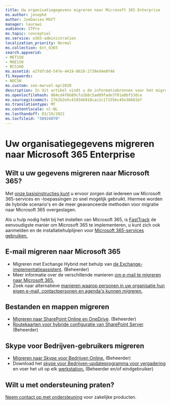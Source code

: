 ```yaml
---
title: Uw organisatiegegevens migreren naar Microsoft 365 Enterprise
ms.author: josephd
author: JoeDavies-MSFT
manager: laurawi
audience: ITPro
ms.topic: conceptual
ms.service: o365-administration
localization_priority: Normal
ms.collection: Ent_O365
search.appverid:
- MET150
- MOE150
- BCS160
ms.assetid: e2fdfc8d-547e-4419-8628-2738ed4e0f46
f1.keywords:
- NOCSH
ms.custom: seo-marvel-apr2020
description: In dit artikel vindt u de informatiebronnen voor het migreren van uw organisatiegegevens naar Microsoft 365.
ms.openlocfilehash: 084cd4f6b89cfa1b8c5ad89fade3f01a0bf53dce
ms.sourcegitcommit: 27b2b2e5c41934b918cac2c171556c45e36661bf
ms.translationtype: MT
ms.contentlocale: nl-NL
ms.lasthandoff: 03/19/2021
ms.locfileid: "50924070"
---
```

# <a name="migrate-your-organization-data-to-microsoft-365-enterprise"></a>Uw organisatiegegevens migreren naar Microsoft 365 Enterprise

## <a name="ready-to-migrate-your-data-to-microsoft-365"></a>Wilt u uw gegevens migreren naar Microsoft 365?

Met [onze basisinstructies kunt](https://support.office.com/article/Set-up-Office-365-for-business-6a3a29a0-e616-4713-99d1-15eda62d04fa) u ervoor zorgen dat iedereen uw Microsoft 365-services en -toepassingen zo snel mogelijk gebruikt. Hiermee worden de hybride scenario's en de meer geavanceerde methoden voor migratie naar Microsoft 365 overgeslagen. 
  
Als u hulp nodig hebt bij het instellen van Microsoft 365, is [FastTrack](https://fasttrack.microsoft.com/office) de eenvoudigste manier om Microsoft 365 te implementeren, u kunt zich ook aanmelden en de installatiehulplijnen voor [Microsoft 365-services gebruiken.](setup-guides-for-microsoft-365.md)

## <a name="migrate-email-to-microsoft-365"></a>E-mail migreren naar Microsoft 365
- Migreren met Exchange Hybrid met behulp van [de Exchange-implementatieassistent](https://technet.microsoft.com/exdeploy2013). (Beheerder)
- Meer informatie over de verschillende manieren [om e-mail te migreren naar Microsoft 365.](https://support.office.com/article/Ways-to-migrate-multiple-email-accounts-to-Office-365-0a4913fe-60fb-498f-9155-a86516418842)
- Zoek naar alternatieve [manieren waarop personen in uw organisatie hun eigen e-mail, contactpersonen en agenda's kunnen migreren.](https://support.office.com/article/Migrate-email-and-contacts-to-Office-365-for-business-a3e3bddb-582e-4133-8670-e61b9f58627e)

## <a name="migrate-files-and-folders"></a>Bestanden en mappen migreren
- [Migreren naar SharePoint Online en OneDrive](/sharepointmigration/migrate-to-sharepoint-online). (Beheerder)
- [Routekaarten voor hybride configuratie van SharePoint Server](/SharePoint/hybrid/configuration-roadmaps). (Beheerder)

## <a name="migrate-skype-for-business-users"></a>Skype voor Bedrijven-gebruikers migreren
- [Migreren naar Skype voor Bedrijven Online.](/SkypeForBusiness/hybrid/move-users-between-on-premises-and-cloud?bc=%2fSkypeForBusiness%2fbreadcrumb%2ftoc.json&toc=%2fSkypeForBusiness%2ftoc.json) (Beheerder)
- Download het [skype voor Bedrijven-updateprogramma voor vergadering](https://www.microsoft.com/download/details.aspx?id=51659) en voer het uit op elk [werkstation.](https://support.office.com/article/Meeting-Update-Tool-for-Skype-for-Business-and-Lync-2b525fe6-ed0f-4331-b533-c31546fcf4d4) (Beheerder en/of eindgebruiker)
  
## <a name="need-to-talk-to-support"></a>Wilt u met ondersteuning praten?
[Neem contact op met ondersteuning](https://support.office.com/article/32a17ca7-6fa0-4870-8a8d-e25ba4ccfd4b) voor zakelijke producten.